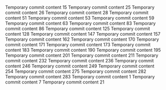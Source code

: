 Temporary commit content 15
Temporary commit content 25
Temporary commit content 26
Temporary commit content 28
Temporary commit content 51
Temporary commit content 53
Temporary commit content 59
Temporary commit content 63
Temporary commit content 83
Temporary commit content 86
Temporary commit content 125
Temporary commit content 128
Temporary commit content 147
Temporary commit content 157
Temporary commit content 162
Temporary commit content 170
Temporary commit content 171
Temporary commit content 173
Temporary commit content 183
Temporary commit content 190
Temporary commit content 195
Temporary commit content 201
Temporary commit content 211
Temporary commit content 232
Temporary commit content 236
Temporary commit content 246
Temporary commit content 249
Temporary commit content 254
Temporary commit content 275
Temporary commit content 282
Temporary commit content 283
Temporary commit content 1
Temporary commit content 7
Temporary commit content 21
